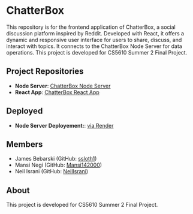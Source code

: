 # ChatterBox

This repository is for the frontend application of ChatterBox, a social discussion platform inspired by Reddit. Developed with React, it offers a dynamic and responsive user interface for users to share, discuss, and interact with topics. It connects to the ChatterBox Node Server for data operations. This project is developed for CS5610 Summer 2 Final Project.

## Project Repositories

- **Node Server**: [ChatterBox Node Server]()
- **React App**: [ChatterBox React App]()

## Deployed
- **Node Server Deployement:**: [via Render](https://chatterbox-node-server.onrender.com)

## Members

- James Bebarski (GitHub: [ssloth1](https://github.com/ssloth1))
- Mansi Negi (GitHub: [Mansi142000](https://github.com/Mansi142000))
- Neil Israni (GitHub: [NeilIsrani](https://github.com/NeilIsrani))

## About

This project is developed for CS5610 Summer 2 Final Project.
